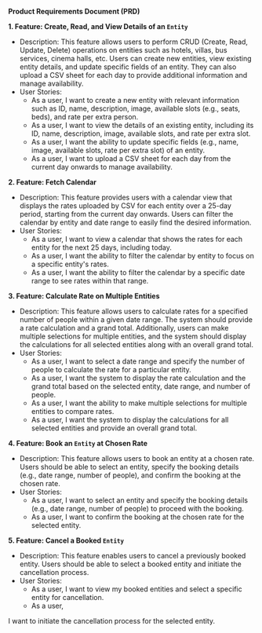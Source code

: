 **Product Requirements Document (PRD)**

**1. Feature: Create, Read, and View Details of an `Entity`**
- Description: This feature allows users to perform CRUD (Create, Read, Update, Delete) operations on entities such as hotels, villas, bus services, cinema halls, etc. Users can create new entities, view existing entity details, and update specific fields of an entity. They can also upload a CSV sheet for each day to provide additional information and manage availability.
- User Stories:
  - As a user, I want to create a new entity with relevant information such as ID, name, description, image, available slots (e.g., seats, beds), and rate per extra person.
  - As a user, I want to view the details of an existing entity, including its ID, name, description, image, available slots, and rate per extra slot.
  - As a user, I want the ability to update specific fields (e.g., name, image, available slots, rate per extra slot) of an entity.
  - As a user, I want to upload a CSV sheet for each day from the current day onwards to manage availability.

**2. Feature: Fetch Calendar**
- Description: This feature provides users with a calendar view that displays the rates uploaded by CSV for each entity over a 25-day period, starting from the current day onwards. Users can filter the calendar by entity and date range to easily find the desired information.
- User Stories:
  - As a user, I want to view a calendar that shows the rates for each entity for the next 25 days, including today.
  - As a user, I want the ability to filter the calendar by entity to focus on a specific entity's rates.
  - As a user, I want the ability to filter the calendar by a specific date range to see rates within that range.

**3. Feature: Calculate Rate on Multiple Entities**
- Description: This feature allows users to calculate rates for a specified number of people within a given date range. The system should provide a rate calculation and a grand total. Additionally, users can make multiple selections for multiple entities, and the system should display the calculations for all selected entities along with an overall grand total.
- User Stories:
  - As a user, I want to select a date range and specify the number of people to calculate the rate for a particular entity.
  - As a user, I want the system to display the rate calculation and the grand total based on the selected entity, date range, and number of people.
  - As a user, I want the ability to make multiple selections for multiple entities to compare rates.
  - As a user, I want the system to display the calculations for all selected entities and provide an overall grand total.

**4. Feature: Book an `Entity` at Chosen Rate**
- Description: This feature allows users to book an entity at a chosen rate. Users should be able to select an entity, specify the booking details (e.g., date range, number of people), and confirm the booking at the chosen rate.
- User Stories:
  - As a user, I want to select an entity and specify the booking details (e.g., date range, number of people) to proceed with the booking.
  - As a user, I want to confirm the booking at the chosen rate for the selected entity.

**5. Feature: Cancel a Booked `Entity`**
- Description: This feature enables users to cancel a previously booked entity. Users should be able to select a booked entity and initiate the cancellation process.
- User Stories:
  - As a user, I want to view my booked entities and select a specific entity for cancellation.
  - As a user,

 I want to initiate the cancellation process for the selected entity.

